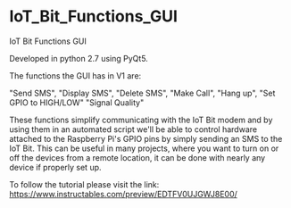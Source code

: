 # IoT_Bit_Functions_GUI
IoT Bit Functions GUI

Developed in python 2.7 using PyQt5.

The functions the GUI has in V1 are:

"Send SMS",
"Display SMS",
"Delete SMS",
"Make Call",
"Hang up",
"Set GPIO to HIGH/LOW"
"Signal Quality"

These functions simplify communicating with the IoT Bit modem and by using them in an automated script we'll be able to control hardware attached to the Raspberry Pi's GPIO pins by simply sending an SMS to the IoT Bit. This can be useful in many projects, where you want to turn on or off the devices from a remote location, it can be done with nearly any device if properly set up.

To follow the tutorial please visit the link: https://www.instructables.com/preview/EDTFV0UJGWJ8E00/
